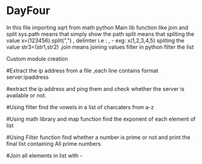 # DayFour
In this file importing sqrt from math 
python Main lib function like join and split
sys.path means that simply show the path
split means that spliting the value
x=(123456).split(",") , delimter i.e : , -
exg: x(1,2,3,4,5) spliting the value
str3=(str1,str2)
.join means joining values
filter in python filter the list

Custom module creation



#Extract the ip address from a file ,each line contains format server:ipaddress

#extract the ip address and ping them and check whether the server is available or not.

#Using filter find the vowels in a list of charcaters from a-z

#Using math library and map function  find the exponent of each element of list

#Using Filter function find whether a number is prime or not and print the final list containing All prime numbers

#Join all elements in list with - 
